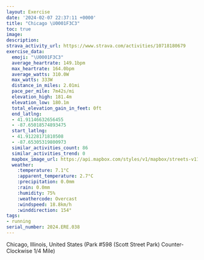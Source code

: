 ```yaml
---
layout: Exercise
date: '2024-02-07 22:37:11 +0000'
title: "Chicago \U0001F3C3"
toc: true
image:
description:
strava_activity_url: https://www.strava.com/activities/10718180679
exercise_data:
  emoji: "\U0001F3C3"
  average_heartrate: 149.1bpm
  max_heartrate: 164.0bpm
  average_watts: 310.0W
  max_watts: 333W
  distance_in_miles: 2.01mi
  pace_per_mile: 7m42s/mi
  elevation_high: 181.4m
  elevation_low: 180.1m
  total_elevation_gain_in_feet: 0ft
  end_latlng:
  - 41.91146632656455
  - -87.65018574893475
  start_latlng:
  - 41.91228171810508
  - -87.65305319800973
  similar_activities_count: 86
  similar_activities_trend: 0
  mapbox_image_url: https://api.mapbox.com/styles/v1/mapbox/streets-v11/static/path-5+787af2-1.0(g%7Bx~Fll~uO%3FmAGq%40bAuAnCcEMMEMGa%40AcOGgE%40oACk%40%40_%40Gg%40BaACc%40Du%40Da%40FGFA%5CBhAAHFDP%40T%3F%60CBdBDLJRNJLDP%3FjAIPGV%5BBQ%3FqBEkAI%5BOMQIUAe%40Bm%40FOLKRGTANBhCB%60%40DLFLLLPHnAGPCTMNUB%5B%40kAEk%40%3Fq%40I%5DSUMESAs%40B_%40DKDMLGLGTALDbDFXLPTPL%40vAMTMPUDYAsBEy%40EUQWOI%5BCg%40Bk%40JUPK%5EAV%3FdBD%7C%40FVNPVJbBIPKPYD%5B%3Fe%40AgAIkAGSIMSIWAk%40Bs%40CYGUIIAeBFGFCD%40t%40JrBC%7C%40FlACjEClA%3Fz%40FhA%3FxG),pin-s-s+e5b22e(-87.65143,41.91172),pin-s-f+89ae00(-87.64868999999996,41.910830000000004)/auto/800x800?access_token=pk.eyJ1Ijoiam9zaGJlY2ttYW4iLCJhIjoiY205eWR2aDd1MWZ6djJrbXc4a3M0bWZleiJ9.XiG9OWkNcZk2QzjJbxLB4A
  weather:
    :temperature: 7.1°C
    :apparent_temperature: 2.7°C
    :precipitation: 0.0mm
    :rain: 0.0mm
    :humidity: 75%
    :weathercode: Overcast
    :windspeed: 18.8km/h
    :winddirection: 154°
tags:
- running
serial_number: 2024.ERE.038
---
```

Chicago, Illinois, United States (Park #598 (Scott Street Park) Counter-Clockwise 1/4 Mile)
